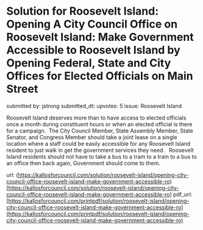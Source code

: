 # Solution for Roosevelt Island: Opening A City Council Office on Roosevelt Island: Make Government Accessible to Roosevelt Island by Opening Federal, State and City Offices for Elected Officials on Main Street #

submitted by: jstrong
submitted_dt: 
upvotes: 5
issue: Roosevelt Island

Roosevelt Island deserves more than to have access to elected officials once a month during constituent hours or when an elected official is there for a campaign.  The City Council Member, State Assembly Member, State Senator, and Congress Member should take a joint lease on a single location where a staff could be easily accessible for any Roosevelt Island resident to just walk in get the government services they need.   Roosevelt Island residents should not have to take a bus to a tram to a train to a bus to an office then back again, Government should come to them.

url: (https://kallosforcouncil.com/solution/roosevelt-island/opening-city-council-office-roosevelt-island-make-government-accessible-ro)[https://kallosforcouncil.com/solution/roosevelt-island/opening-city-council-office-roosevelt-island-make-government-accessible-ro]
pdf_url: [https://kallosforcouncil.com/printpdf/solution/roosevelt-island/opening-city-council-office-roosevelt-island-make-government-accessible-ro](https://kallosforcouncil.com/printpdf/solution/roosevelt-island/opening-city-council-office-roosevelt-island-make-government-accessible-ro)